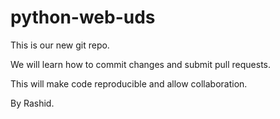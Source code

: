# python-web-uds

This is our new git repo.

We will learn how to commit changes and submit pull requests.

This will make code reproducible and allow collaboration.

By Rashid.
